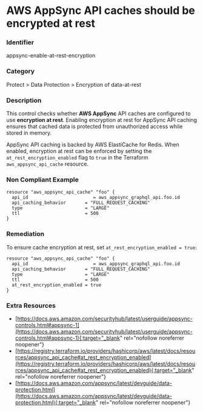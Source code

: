 # AWS AppSync API caches should be encrypted at rest

### Identifier

appsync-enable-at-rest-encryption

### Category

Protect > Data Protection > Encryption of data-at-rest

### Description

This control checks whether **AWS AppSync** API caches are configured to use **encryption at rest**. Enabling encryption at rest for AppSync API caching ensures that cached data is protected from unauthorized access while stored in memory.

AppSync API caching is backed by AWS ElastiCache for Redis. When enabled, encryption at rest can be enforced by setting the `at_rest_encryption_enabled` flag to `true` in the Terraform `aws_appsync_api_cache` resource.

### Non Compliant Example

``` hcl
resource "aws_appsync_api_cache" "foo" {
  api_id                        = aws_appsync_graphql_api.foo.id
  api_caching_behavior       = "FULL_REQUEST_CACHING"
  type                       = "LARGE"
  ttl                        = 500
}
```

### Remediation

To ensure cache encryption at rest, set `at_rest_encryption_enabled = true`:

``` hcl
resource "aws_appsync_api_cache" "foo" {
  api_id                        = aws_appsync_graphql_api.foo.id
  api_caching_behavior       = "FULL_REQUEST_CACHING"
  type                       = "LARGE"
  ttl                        = 500
  at_rest_encryption_enabled = true
}
```

### Extra Resources

- [https://docs.aws.amazon.com/securityhub/latest/userguide/appsync-controls.html#appsync-1](https://docs.aws.amazon.com/securityhub/latest/userguide/appsync-controls.html#appsync-1){:target="_blank" rel="nofollow noreferrer noopener"}
- [https://registry.terraform.io/providers/hashicorp/aws/latest/docs/resources/appsync_api_cache#at_rest_encryption_enabled](https://registry.terraform.io/providers/hashicorp/aws/latest/docs/resources/appsync_api_cache#at_rest_encryption_enabled){:target="_blank" rel="nofollow noreferrer noopener"}
- [https://docs.aws.amazon.com/appsync/latest/devguide/data-protection.html](https://docs.aws.amazon.com/appsync/latest/devguide/data-protection.html){:target="_blank" rel="nofollow noreferrer noopener"}
